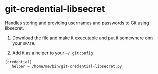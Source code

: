# git-credential-libsecret
Handles storing and providing usernames and passwords to Git using libsecret.

1. Download the file and make it executable and put it somewhere onn your ``$PATH``.

1. Add it as a helper to your ``~/.gitconfig``
  ```
  [credential]                                                                    
     helper = /home/me/bin/git-credential-libsecret.py
  ```
